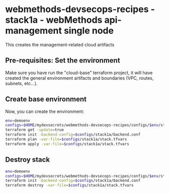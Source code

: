 # webmethods-devsecops-recipes - stack1a - webMethods api-management single node

This creates the management-related cloud artifacts

## Pre-requisites: Set the environment

Make sure you have run the "cloud-base" terraform project, it will have created the general environment artifacts and boundaries (VPC, routes, subnets, etc...).

## Create base environment

Now, you can create the environment:

```bash
env=demoenv
configs=$HOME/mydevsecrets/webmethods-devsecops-recipes/configs/$env/stacks
terraform get -update=true
terraform init -backend-config=$configs/stack1a/backend.conf
terraform plan -var-file=$configs/stack1a/stack.tfvars
terraform apply -var-file=$configs/stack1a/stack.tfvars
```

## Destroy stack

```bash
env=demoenv
configs=$HOME/mydevsecrets/webmethods-devsecops-recipes/configs/$env/stacks
terraform init -backend-config=$configs/stack1a/backend.conf
terraform destroy -var-file=$configs/stack1a/stack.tfvars
```